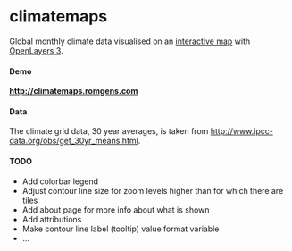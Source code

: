 # climatemaps
Global monthly climate data visualised on an [interactive map](http://climatemaps.romgens.com) with [OpenLayers 3](https://github.com/openlayers/ol3).

#### Demo
**http://climatemaps.romgens.com**

#### Data
The climate grid data, 30 year averages, is taken from http://www.ipcc-data.org/obs/get_30yr_means.html.

#### TODO
 - Add colorbar legend
 - Adjust contour line size for zoom levels higher than for which there are tiles
 - Add about page for more info about what is shown
 - Add attributions
 - Make contour line label (tooltip) value format variable
 - ...
